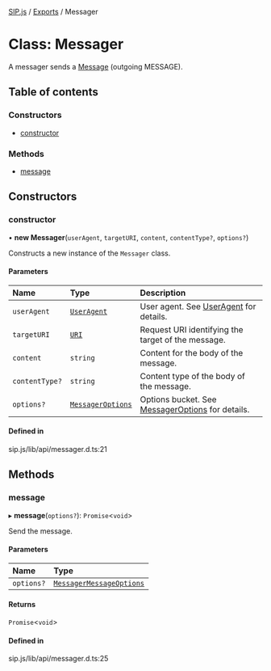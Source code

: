 [SIP.js](../README.md) / [Exports](../modules.md) / Messager

# Class: Messager

A messager sends a [Message](Message.md) (outgoing MESSAGE).

## Table of contents

### Constructors

- [constructor](Messager.md#constructor)

### Methods

- [message](Messager.md#message)

## Constructors

### constructor

• **new Messager**(`userAgent`, `targetURI`, `content`, `contentType?`, `options?`)

Constructs a new instance of the `Messager` class.

#### Parameters

| Name | Type | Description |
| :------ | :------ | :------ |
| `userAgent` | [`UserAgent`](UserAgent.md) | User agent. See [UserAgent](UserAgent.md) for details. |
| `targetURI` | [`URI`](URI.md) | Request URI identifying the target of the message. |
| `content` | `string` | Content for the body of the message. |
| `contentType?` | `string` | Content type of the body of the message. |
| `options?` | [`MessagerOptions`](../interfaces/MessagerOptions.md) | Options bucket. See [MessagerOptions](../interfaces/MessagerOptions.md) for details. |

#### Defined in

sip.js/lib/api/messager.d.ts:21

## Methods

### message

▸ **message**(`options?`): `Promise`<`void`\>

Send the message.

#### Parameters

| Name | Type |
| :------ | :------ |
| `options?` | [`MessagerMessageOptions`](../interfaces/MessagerMessageOptions.md) |

#### Returns

`Promise`<`void`\>

#### Defined in

sip.js/lib/api/messager.d.ts:25
